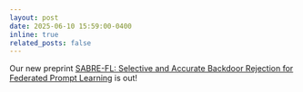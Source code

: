 ```yaml
---
layout: post
date: 2025-06-10 15:59:00-0400
inline: true
related_posts: false
---
```


Our new preprint [SABRE-FL: Selective and Accurate Backdoor Rejection for Federated Prompt Learning](https://arxiv.org/abs/2506.22506) is out!
